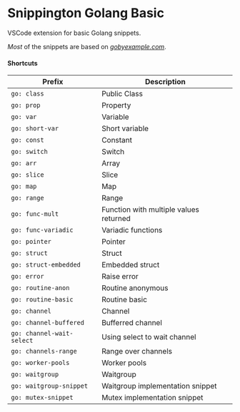 # Snippington Golang Basic
VSCode extension for basic Golang snippets.

*Most* of the snippets are based on *[gobyexample.com](https://gobyexample.com/)*.

#### Shortcuts

| Prefix | Description |
| ------ | ------------ |
| `go: class` | Public Class |
| `go: prop` | Property |
| `go: var` | Variable |
| `go: short-var` | Short variable |
| `go: const` | Constant |
| `go: switch` | Switch |
| `go: arr` | Array |
| `go: slice` | Slice |
| `go: map` | Map |
| `go: range` | Range |
| `go: func-mult` | Function with multiple values returned |
| `go: func-variadic` | Variadic functions |
| `go: pointer` | Pointer |
| `go: struct` | Struct |
| `go: struct-embedded` | Embedded struct |
| `go: error` | Raise error |
| `go: routine-anon` | Routine anonymous |
| `go: routine-basic` | Routine basic |
| `go: channel` | Channel |
| `go: channel-buffered` | Bufferred channel |
| `go: channel-wait-select` | Using select to wait channel |
| `go: channels-range` | Range over channels |
| `go: worker-pools` | Worker pools |
| `go: waitgroup` | Waitgroup |
| `go: waitgroup-snippet` | Waitgroup implementation snippet |
| `go: mutex-snippet` | Mutex implementation snippet |

